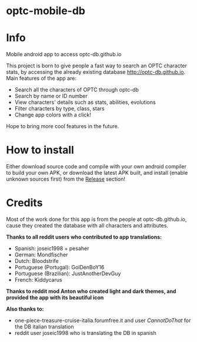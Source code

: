 # optc-mobile-db
# Info
Mobile android app to access optc-db.github.io

This project is born to give people a fast way to search an OPTC character stats, by accessing the already existing database http://optc-db.github.io.
Main features of the app are:

* Search all the characters of OPTC through optc-db
* Search by name or ID number
* View characters' details such as stats, abilities, evolutions
* Filter characters by type, class, stars
* Change app colors with a click!

Hope to bring more cool features in the future.

# How to install
Either download source code and compile with your own android compiler to build your own APK, or download the latest APK built, and install (enable unknown sources first) from the [Release](https://github.com/paolo-optc/optc-mobile-db/releases/) section!

# Credits

Most of the work done for this app is from the people at optc-db.github.io, cause they created the database with all characters and attributes.

**Thanks to all reddit users who contributed to app translations:**

* Spanish: joseic1998 + pesaher
* German: Mondfischer
* Dutch: Bloodstrife
* Portuguese (Portugal): GolDenBoY16
* Portuguese (Brazilian): JustAnotherDevGuy
* French: Kiddycarus

**Thanks to reddit mod Anton who created light and dark themes, and provided the app with its beautiful icon**

**Also thanks to:**

* one-piece-treasure-cruise-italia.forumfree.it and user _CannotDoThat_ for the DB italian translation
* reddit user joseic1998 who is translating the DB in spanish